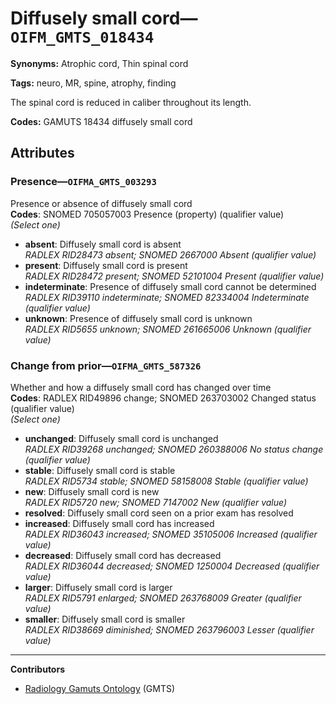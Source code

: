 # Diffusely small cord—`OIFM_GMTS_018434`

**Synonyms:** Atrophic cord, Thin spinal cord

**Tags:** neuro, MR, spine, atrophy, finding

The spinal cord is reduced in caliber throughout its length.

**Codes:** GAMUTS 18434 diffusely small cord

## Attributes

### Presence—`OIFMA_GMTS_003293`

Presence or absence of diffusely small cord  
**Codes**: SNOMED 705057003 Presence (property) (qualifier value)  
*(Select one)*

- **absent**: Diffusely small cord is absent  
_RADLEX RID28473 absent; SNOMED 2667000 Absent (qualifier value)_
- **present**: Diffusely small cord is present  
_RADLEX RID28472 present; SNOMED 52101004 Present (qualifier value)_
- **indeterminate**: Presence of diffusely small cord cannot be determined  
_RADLEX RID39110 indeterminate; SNOMED 82334004 Indeterminate (qualifier value)_
- **unknown**: Presence of diffusely small cord is unknown  
_RADLEX RID5655 unknown; SNOMED 261665006 Unknown (qualifier value)_

### Change from prior—`OIFMA_GMTS_587326`

Whether and how a diffusely small cord has changed over time  
**Codes**: RADLEX RID49896 change; SNOMED 263703002 Changed status (qualifier value)  
*(Select one)*

- **unchanged**: Diffusely small cord is unchanged  
_RADLEX RID39268 unchanged; SNOMED 260388006 No status change (qualifier value)_
- **stable**: Diffusely small cord is stable  
_RADLEX RID5734 stable; SNOMED 58158008 Stable (qualifier value)_
- **new**: Diffusely small cord is new  
_RADLEX RID5720 new; SNOMED 7147002 New (qualifier value)_
- **resolved**: Diffusely small cord seen on a prior exam has resolved  
- **increased**: Diffusely small cord has increased  
_RADLEX RID36043 increased; SNOMED 35105006 Increased (qualifier value)_
- **decreased**: Diffusely small cord has decreased  
_RADLEX RID36044 decreased; SNOMED 1250004 Decreased (qualifier value)_
- **larger**: Diffusely small cord is larger  
_RADLEX RID5791 enlarged; SNOMED 263768009 Greater (qualifier value)_
- **smaller**: Diffusely small cord is smaller  
_RADLEX RID38669 diminished; SNOMED 263796003 Lesser (qualifier value)_

---

**Contributors**

- [Radiology Gamuts Ontology](https://gamuts.net/) (GMTS)
